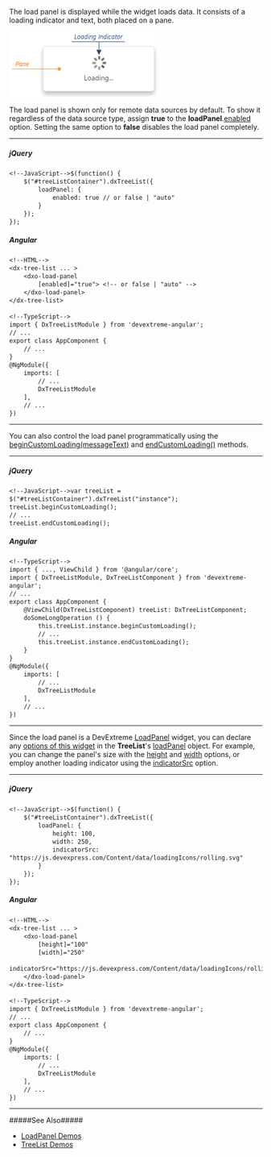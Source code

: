The load panel is displayed while the widget loads data. It consists of a loading indicator and text, both placed on a pane.

![DevExtreme HTML5/JavaScript TreeList Widget - Load Panel](/images/DataGrid/visual_elements/load_panel.png)

The load panel is shown only for remote data sources by default. To show it regardless of the data source type, assign **true** to the **loadPanel**.[enabled](/api-reference/10%20UI%20Widgets/GridBase/1%20Configuration/loadPanel/enabled.md '/Documentation/ApiReference/UI_Widgets/dxTreeList/Configuration/loadPanel/#enabled') option. Setting the same option to **false** disables the load panel completely.

---
##### jQuery

    <!--JavaScript-->$(function() {
        $("#treeListContainer").dxTreeList({
            loadPanel: {
                enabled: true // or false | "auto"
            }
        });
    });

##### Angular
    
    <!--HTML-->
    <dx-tree-list ... >
        <dxo-load-panel
            [enabled]="true"> <!-- or false | "auto" -->
        </dxo-load-panel>
    </dx-tree-list>

    <!--TypeScript-->
    import { DxTreeListModule } from 'devextreme-angular';
    // ...
    export class AppComponent {
        // ...
    }
    @NgModule({
        imports: [
            // ...
            DxTreeListModule
        ],
        // ...
    })
    
---

You can also control the load panel programmatically using the [beginCustomLoading(messageText)](/api-reference/10%20UI%20Widgets/GridBase/3%20Methods/beginCustomLoading(messageText).md '/Documentation/ApiReference/UI_Widgets/dxTreeList/Methods/#beginCustomLoadingmessageText') and [endCustomLoading()](/api-reference/10%20UI%20Widgets/GridBase/3%20Methods/endCustomLoading().md '/Documentation/ApiReference/UI_Widgets/dxTreeList/Methods/#endCustomLoading') methods.

---
##### jQuery

    <!--JavaScript-->var treeList = $("#treeListContainer").dxTreeList("instance");
    treeList.beginCustomLoading();
    // ...
    treeList.endCustomLoading();

##### Angular

    <!--TypeScript-->
    import { ..., ViewChild } from '@angular/core';
    import { DxTreeListModule, DxTreeListComponent } from 'devextreme-angular';
    // ...
    export class AppComponent {
        @ViewChild(DxTreeListComponent) treeList: DxTreeListComponent;
        doSomeLongOperation () {
            this.treeList.instance.beginCustomLoading();
            // ...
            this.treeList.instance.endCustomLoading();
        }
    }
    @NgModule({
        imports: [
            // ...
            DxTreeListModule
        ],
        // ...
    })
    
---

Since the load panel is a DevExtreme [LoadPanel](/concepts/05%20Widgets/LoadPanel/00%20Overview.md '/Documentation/Guide/Widgets/LoadPanel/Overview/') widget, you can declare any [options of this widget](/api-reference/10%20UI%20Widgets/dxLoadPanel/1%20Configuration '/Documentation/ApiReference/UI_Widgets/dxLoadPanel/Configuration/') in the **TreeList**'s [loadPanel](/api-reference/10%20UI%20Widgets/GridBase/1%20Configuration/loadPanel '/Documentation/ApiReference/UI_Widgets/dxTreeList/Configuration/loadPanel/') object. For example, you can change the panel's size with the [height](/api-reference/10%20UI%20Widgets/dxLoadPanel/1%20Configuration/height.md '/Documentation/ApiReference/UI_Widgets/dxLoadPanel/Configuration/#height') and [width](/api-reference/10%20UI%20Widgets/dxLoadPanel/1%20Configuration/width.md '/Documentation/ApiReference/UI_Widgets/dxLoadPanel/Configuration/#width') options, or employ another loading indicator using the [indicatorSrc](/api-reference/10%20UI%20Widgets/dxLoadPanel/1%20Configuration/indicatorSrc.md '/Documentation/ApiReference/UI_Widgets/dxLoadPanel/Configuration/#indicatorSrc') option.

---
##### jQuery

    <!--JavaScript-->$(function() {
        $("#treeListContainer").dxTreeList({
            loadPanel: {
                height: 100,
                width: 250,
                indicatorSrc: "https://js.devexpress.com/Content/data/loadingIcons/rolling.svg"
            }
        });
    });

##### Angular
    
    <!--HTML-->
    <dx-tree-list ... >
        <dxo-load-panel
            [height]="100"
            [width]="250"
            indicatorSrc="https://js.devexpress.com/Content/data/loadingIcons/rolling.svg">
        </dxo-load-panel>
    </dx-tree-list>

    <!--TypeScript-->
    import { DxTreeListModule } from 'devextreme-angular';
    // ...
    export class AppComponent {
        // ...
    }
    @NgModule({
        imports: [
            // ...
            DxTreeListModule
        ],
        // ...
    })
    
---

#####See Also#####
- [LoadPanel Demos](https://js.devexpress.com/Demos/WidgetsGallery/Demo/Load_Panel/Overview/jQuery/Light)
- [TreeList Demos](https://js.devexpress.com/Demos/WidgetsGallery/Demo/Tree_List/LocalDataPlainStructure/jQuery/Light)

